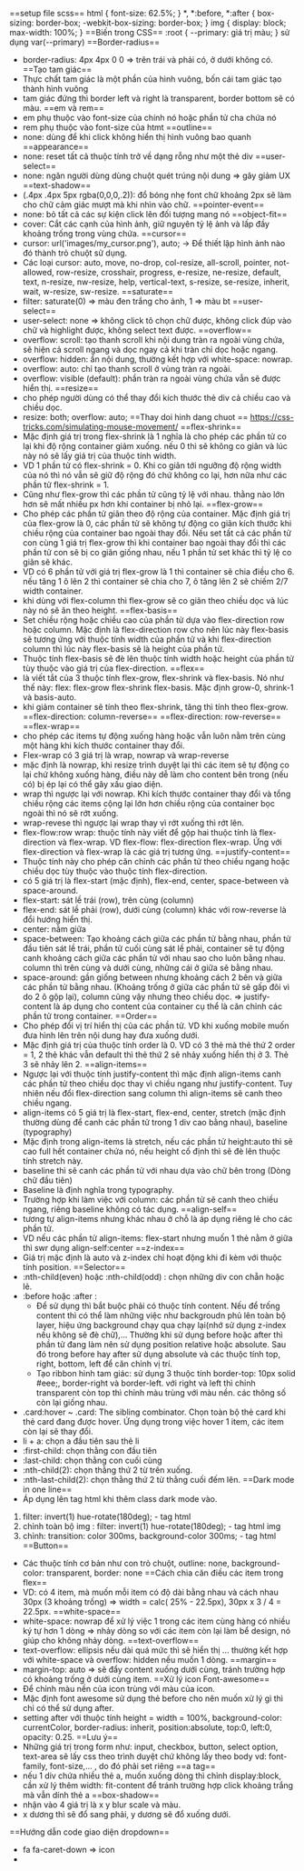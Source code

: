 ==setup file scss==
 html {
	 font-size: 62.5%;
 }
*,
*:before,
*:after {
	 box-sizing: border-box;
	-webkit-box-sizing: border-box;
}
img {
	 display: block;
	 max-width: 100%;
}
==Biến trong CSS==
:root {
	--primary: giá trị màu;
}
sử dụng 
var(--primary)
==Border-radius==
- border-radius: 4px 4px 0 0 => trên trái và phải có, ở dưới không có.
==Tạo tam giác==
- Thực chất tam giác là một phần của hình vuông, bốn cái tam giác tạo thành hình vuông
- tam giác đứng thì border left và right là transparent, border bottom sẽ có màu.
==em và rem==
- em phụ thuộc vào font-size của chính nó hoặc phần tử cha chứa nó
- rem phụ thuộc vào font-size của htmt
==outline==
- none: dùng để khi click không hiển thị hình vuông bao quanh
==appearance==
- none: reset tất cả thuộc tính trở về dạng rỗng như một thẻ div
==user-select==
- none: ngăn người dùng dùng chuột quét trúng nội dung => gây giảm UX
==text-shadow==
- (.4px .4px 5px rgba(0,0,0,.2)): đổ bóng nhẹ font chữ khoảng 2px sẽ làm cho chữ cảm giác mượt mà khi nhìn vào chữ. 
==pointer-event==
- none: bỏ tất cả các sự kiện click lên đối tượng mang nó
==object-fit==
- cover: Cắt các cạnh của hình ảnh, giữ nguyên tỷ lệ ảnh và lấp đầy khoảng trống trong vùng chứa.
==cursor==
- cursor: url('images/my_cursor.png'), auto; -> Để thiết lập hình ảnh nào đó thành trỏ chuột sử dụng.
- Các loại cursor: auto, move, no-drop, col-resize, all-scroll, pointer, not-allowed, row-resize, crosshair, progress, e-resize, ne-resize, default, text, n-resize, nw-resize, help, vertical-text, s-resize, se-resize, inherit, wait, w-resize, sw-resize.
==saturate==
- filter: saturate(0) => màu đen trắng cho ảnh, 1 => màu bt
==user-select==
- user-select: none => không click tô chọn chữ được, không click đúp vào chữ và highlight được, không select text được.
==overflow==
- overflow: scroll: tạo thanh scroll khi nội dung tràn ra ngoài vùng chứa, sẽ hiện cả scroll ngang và dọc ngay cả khi tràn chỉ dọc hoặc ngang.
- overflow: hidden: ẩn nội dung, thường kết hợp với white-space: nowrap.
- overflow: auto: chỉ tạo thanh scroll ở vùng tràn ra ngoài.
- overflow: visible (default): phần tràn ra ngoài vùng chứa vẫn sẽ được hiển thị.
==resize==
- cho phép người dùng có thể thay đổi kích thước thẻ div cả chiều cao và chiều dọc.
- resize: both; overflow: auto;
==Thay doi hinh dang chuot ==
https://css-tricks.com/simulating-mouse-movement/
==flex-shrink==
- Mặc định giá trị trong flex-shrink là 1 nghĩa là cho phép các phần tử co lại khi độ rộng container giảm xuống. nếu 0 thì sẽ không co giãn và lúc này nó sẽ lấy giá trị của thuộc tính width.
- VD 1 phần tử có flex-shrink = 0. Khi co giãn tới ngưỡng độ rộng width của nó thì nó vẫn sẽ giữ độ rộng đó chứ không co lại, hơn nữa như các phần tử flex-shrink = 1.
- Cũng như flex-grow thì các phần tử cũng tỷ lệ với nhau. thằng nào lớn hơn sẽ mất nhiều px hơn khi container bị nhỏ lại.
==flex-grow==
- Cho phép các phần tử giãn theo độ rộng của container. Mặc định giá trị của flex-grow là 0, các phần tử sẽ không tự động co giãn kích thước khi chiều rộng của container bao ngoài thay đổi. Nếu set tất cả các phần tử con cùng 1 giá trị flex-grow thì khi container bao ngoài thay đổi thì các phần tử con sẽ bị co giãn giống nhau, nếu 1 phần tử set khác thì tỷ lệ co giãn sẽ khác.
- VD có 6 phần tử với giá trị flex-grow là 1 thì container sẽ chia điều cho 6. nếu tăng 1 ô lên 2 thì container sẽ chia cho 7, ô tăng lên 2 sẽ chiếm 2/7 width container.
- khi dùng với flex-column thì flex-grow sẽ co giãn theo chiều dọc và lúc này nó sẽ ăn theo height.
==flex-basis==
- Set chiều rộng hoặc chiều cao của phần tử dựa vào flex-direction row hoặc column. Mặc định là flex-direction row cho nên lúc này flex-basis sẽ tương ứng với thuộc tính width của phần tử và khi flex-direction column thì lúc này flex-basis sẽ là height của phần tử.
- Thuộc tính flex-basis sẽ đè lên thuộc tính width hoặc height của phần tử tùy thuộc vào giá trị của flex-direction.
==flex==
- là viết tắt của 3 thuộc tính flex-grow, flex-shrink và flex-basis. Nó như thế này: flex: flex-grow flex-shrink flex-basis. Mặc định grow-0, shrink-1 và basis-auto.
- khi giảm container sẽ tính theo flex-shrink, tăng thì tính theo flex-grow.
==flex-direction: column-reverse==
==flex-direction: row-reverse==
==flex-wrap==
- cho phép các items tự động xuống hàng hoặc vẫn luôn nằm trên cùng một hàng khi kích thước container thay đổi.
- Flex-wrap có 3 giá trị là wrap, nowrap và wrap-reverse
- mặc định là nowrap, khi resize trình duyệt lại thì các item sẽ tự động co lại chứ không xuống hàng, điều này dễ làm cho content bên trong (nếu có) bị ép lại có thể gây xấu giao diện.
- wrap thì ngược lại với nowrap. Khi kích thước container thay đổi và tổng chiều rộng các items cộng lại lớn hơn chiều rộng của container bọc ngoài thì nó sẽ rớt xuống.
- wrap-revese thì ngược lại wrap thay vì rớt xuống thì rớt lên.
- flex-flow:row wrap: thuộc tính này viết để gộp hai thuộc tính là flex-direction và flex-wrap. VD flex-flow: flex-direction flex-wrap. Ứng với flex-direction và flex-wrap là các giá trị tương ứng.
==justify-content==
- Thuộc tính này cho phép căn chỉnh các phần tử theo chiều ngang hoặc chiều dọc tùy thuộc vào thuộc tính flex-direction. 
- có 5 giá trị là flex-start (mặc định), flex-end, center, space-between và space-around.
- flex-start: sát lề trái (row), trên cùng (column)
- flex-end: sát lề phải (row), dưới cùng (column) khác với row-reverse là đổi hướng hiển thị.
- center: nằm giữa
- space-between: Tạo khoảng cách giữa các phần tử bằng nhau, phần tử đầu tiên sát lề trái, phần tử cuối cùng sát lề phải, container sẽ tự động canh khoảng cách giữa các phần tử với nhau sao cho luôn bằng nhau. column thì trên cùng và dưới cùng, những cái ở giữa sẽ bằng nhau.
- space-around: gần giống between nhưng khoảng cách 2 bên và giữa các phần tử bằng nhau. (Khoảng trống ở giữa các phần tử sẽ gấp đôi vì do 2 ô gộp lại), column cũng vậy nhưng theo chiều dọc.
=> justify-content là áp dụng cho content của container cụ thể là căn chỉnh các phần tử trong container.
==Order==
- Cho phép đổi vị trí hiển thị của các phần tử. VD khi xuống mobile muốn đưa hình lên trên nội dung hay đưa xuống dưới.
- Mặc định giá trị của thuộc tính order là 0.  VD có 3 thẻ mà thẻ thứ 2 order = 1, 2 thẻ khác vẫn default thì thẻ thứ 2 sẽ nhảy xuống hiển thị ở 3. Thẻ 3 sẽ nhảy lên 2.
==align-items==
- Ngược lại với thuộc tính justify-content thì mặc định align-items canh các phần tử theo chiều dọc thay vì chiều ngang như justify-content. Tuy nhiên nếu đổi flex-direction sang column thì align-items sẽ canh theo chiều ngang.
- align-items có 5 giá trị là flex-start, flex-end, center, stretch (mặc định thường dùng để canh các phần tử trong 1 div cao bằng nhau), baseline (typography)
- Mặc định trong align-items là stretch, nếu các phần tử height:auto thì sẽ cao full hết container chứa nó, nếu height cố định thì sẽ đè lên thuộc tính stretch này.
- baseline thì sẽ canh các phần tử với nhau dựa vào chữ bên trong (Dòng chữ đầu tiên)
- Baseline là định nghĩa trong typography.
- Trường hợp khi làm việc với column: các phần tử sẽ canh theo chiều ngang, riêng baseline không có tác dụng.
==align-self==
- tương tự align-items nhưng khác nhau ở chỗ là áp dụng riêng lẻ cho các phần tử.
- VD nếu các phần tử align-items: flex-start nhưng muốn 1 thẻ nằm ở giữa thì swr dụng align-self:center
==z-index==
- Giá trị mặc định là auto và z-index chỉ hoạt động khi đi kèm với thuộc tính position.
==Selector==
- :nth-child(even) hoặc :nth-child(odd) : chọn những div con chẵn hoặc lẻ.
- :before hoặc :after : 
	- Để sử dụng thì bắt buộc phải có thuộc tính content. Nếu để trống content thì có thể làm những việc như backgroudn phủ lên toàn bộ layer, hiệu ứng background chạy qua chạy lại(nhớ sử dụng z-index nếu không sẽ đè chữ),... Thường khi sử dụng before hoặc after thì phần tử đang làm nên sử dụng position relative hoặc absolute. Sau đó trong before hay after sử dụng absolute và các thuộc tính top, right, bottom, left để căn chỉnh vị trí.
	- Tạo ribbon hình tam giác: sử dụng 3 thuộc tính border-top: 10px solid #eee;, border-right và border-left. với right và left thì chỉnh transparent còn top thì chỉnh màu trùng với màu nền. các thông số còn lại giống nhau.
- .card:hover ~ .card: The sibling combinator. Chọn toàn bộ thẻ card khi thẻ card đang được hover. Ứng dụng trong việc hover 1 item, các item còn lại sẽ thay đổi.
- li + a: chọn a đầu tiên sau thẻ li
- :first-child: chọn thằng con đầu tiên
- :last-child: chọn thằng con cuối cùng
- :nth-child(2): chọn thằng thứ 2 từ trên xuống.
- :nth-last-child(2): chọn thằng thứ 2 từ thằng cuối đếm lên.
==Dark mode in one line==
- Áp dụng lên tag html khi thêm class dark mode vào.
1. filter: invert(1) hue-rotate(180deg); - tag html
2. chỉnh toàn bộ img : filter: invert(1) hue-rotate(180deg); - tag html img
3. chỉnh: transition: color 300ms, background-color 300ms; - tag html
==Button==
- Các thuộc tính cơ bản như con trỏ chuột, outline: none, background-color: transparent, border: none
==Cách chia căn điều các item trong flex==
- VD: có 4 item, mà muốn mỗi item có độ dài bằng nhau và cách nhau 30px (3 khoảng trống) => width = calc( 25% - 22.5px), 30px x 3 / 4 = 22.5px.
==white-space==
- white-space: nowrap để xử lý việc 1 trong các item cùng hàng có nhiều ký tự hơn 1 dòng => nhảy dòng so với các item còn lại làm bể design, nó giúp cho không nhảy dòng.
==text-overflow==
- text-overflow: ellipsis nếu dài quá mức thì sẽ hiển thị ... thường kết hợp với white-space và overflow: hidden nếu muốn 1 dòng.
==margin==
- margin-top: auto => sẽ đẩy content xuống dưới cùng, tránh trường hợp có khoảng trống ở dưới cùng item.
==Xử lý icon Font-awesome==
- Để chỉnh màu nền của icon trùng với màu của icon.
- Mặc định font awesome sử dụng thẻ before cho nên muốn xử lý gì thì chỉ có thể sử dụng after.
- setting after với thuộc tính height = width = 100%, background-color: currentColor, border-radius: inherit, position:absolute, top:0, left:0, opacity: 0.25.
==Lưu ý==
- Những giá trị trong form như: input, checkbox, button, select option, text-area sẽ lấy css theo trình duyệt chứ không lấy theo body vd: font-family, font-size,... , do đó phải set riêng
==a tag==
- nếu 1 div chứa nhiều thẻ a, muốn xuống dòng thì chỉnh display:block, cần xử lý thêm width: fit-content để tránh trường hợp click khoảng trắng mà vẫn dính thẻ a
==box-shadow==
- nhận vào 4 giá trị là x y blur scale và màu.
- x dương thì sẽ đổ sang phải, y dương sẽ đổ xuống dưới.

==Hướng dẫn code giao diện dropdown==
- fa fa-caret-down => icon
- 